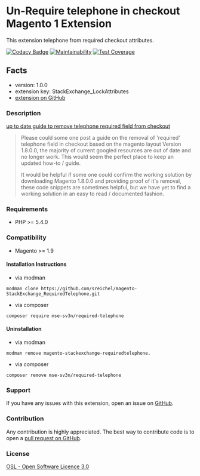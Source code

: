 # Un-Require telephone in checkout Magento 1 Extension

This extension telephone from required checkout attributes.

[![Codacy Badge](https://api.codacy.com/project/badge/Grade/5d726e20c1c84c3d8524f58974bcfd59)](https://www.codacy.com/app/sreichel/magento-StackExchange_RequiredTelephone?utm_source=github.com&amp;utm_medium=referral&amp;utm_content=sreichel/magento-StackExchange_RequiredTelephone&amp;utm_campaign=Badge_Grade)
[![Maintainability](https://api.codeclimate.com/v1/badges/cdf553a95cd88adc6fa3/maintainability)](https://codeclimate.com/github/sreichel/magento-StackExchange_RequiredTelephone/maintainability)
[![Test Coverage](https://api.codeclimate.com/v1/badges/cdf553a95cd88adc6fa3/test_coverage)](https://codeclimate.com/github/sreichel/magento-StackExchange_RequiredTelephone/test_coverage)

## Facts
- version: 1.0.0
- extension key: StackExchange_LockAttributes
- [extension on GitHub](https://github.com/sreichel/magento-StackExchange_LockAttributes)

### Description
[up to date guide to remove telephone required field from checkout](https://magento.stackexchange.com/questions/9740/up-to-date-guide-to-remove-telephone-required-field-from-checkout)
> Please could some one post a guide on the removal of 'required' telephone field in checkout based on the magento layout Version 1.8.0.0, the majority of current googled resources are out of date and no longer work. This would seem the perfect place to keep an updated how-to / guide.
>
>It would be helpful if some one could confirm the working solution by downloading Magento 1.8.0.0 and providing proof of it's removal, these code snippets are sometimes helpful, but we have yet to find a working solution in an easy to read / documented fashion.

### Requirements
- PHP >= 5.4.0 

### Compatibility
- Magento >= 1.9

#### Installation Instructions
- via modman
```
modman clone https://github.com/sreichel/magento-StackExchange_RequiredTelephone.git
```
- via composer
```
composer require mse-sv3n/required-telephone
```

#### Uninstallation
- via modman
```
modman remove magento-stackexchange-requiredtelephone.
```
- via composer
```
composer remove mse-sv3n/required-telephone
```

### Support
If you have any issues with this extension, open an issue on [GitHub](https://github.com/sreichel/magento-StackExchange_LockAttributes/issues).

### Contribution
Any contribution is highly appreciated. The best way to contribute code is to open a [pull request on GitHub](https://help.github.com/articles/using-pull-requests).

### License
[OSL - Open Software Licence 3.0](http://opensource.org/licenses/osl-3.0.php)
